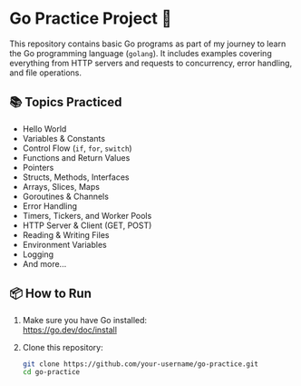 # Go Practice Project 🚀

This repository contains basic Go programs as part of my journey to learn the Go programming language (`golang`). It includes examples covering everything from HTTP servers and requests to concurrency, error handling, and file operations.

## 📚 Topics Practiced

- Hello World
- Variables & Constants
- Control Flow (`if`, `for`, `switch`)
- Functions and Return Values
- Pointers
- Structs, Methods, Interfaces
- Arrays, Slices, Maps
- Goroutines & Channels
- Error Handling
- Timers, Tickers, and Worker Pools
- HTTP Server & Client (GET, POST)
- Reading & Writing Files
- Environment Variables
- Logging
- And more...

## 📦 How to Run

1. Make sure you have Go installed:  
   https://go.dev/doc/install

2. Clone this repository:

   ```bash
   git clone https://github.com/your-username/go-practice.git
   cd go-practice
